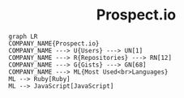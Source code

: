 <h1 align="center">Prospect.io</h1>

```mermaid
graph LR
COMPANY_NAME{Prospect.io}
COMPANY_NAME ---> U{Users} ---> UN[1]
COMPANY_NAME ---> R{Repositories} ---> RN[12]
COMPANY_NAME ---> G{Gists} ---> GN[68]
COMPANY_NAME ---> ML{Most Used<br>Languages}
ML --> Ruby[Ruby]
ML --> JavaScript[JavaScript]
```
